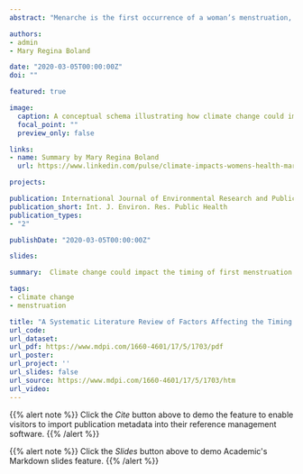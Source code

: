 ```yaml
---
abstract: "Menarche is the first occurrence of a woman’s menstruation, an event that symbolizes reproductive capacity and the transition from childhood into womanhood. The global average age for menarche is 12 years and this has been declining in recent years. Many factors that affect the timing menarche in girls could be affected by climate change. A systematic literature review was performed regarding the timing of menarche and four publication databases were interrogated: EMBASE, SCOPUS, PubMed, and Cochrane Reviews. Themes were identified from 112 articles and related to environmental causes of perturbations in menarche (either early or late), disease causes and consequences of perturbations, and social causes and consequences. Research from climatology was incorporated to describe how climate change events, including increased hurricanes, avalanches/mudslides/landslides, and extreme weather events could alter the age of menarche by disrupting food availability or via increased toxin/pollutant release. Overall, our review revealed that these perturbations in the timing of menarche are likely to increase the disease burden for women in four key areas: mental health, fertility-related conditions, cardiovascular disease, and bone health. In summary, the climate does have the potential to impact women’s health through perturbation in the timing of menarche and this, in turn, will affect women’s risk of disease in future."

authors:
- admin
- Mary Regina Boland

date: "2020-03-05T00:00:00Z"
doi: ""

featured: true

image:
  caption: A conceptual schema illustrating how climate change could impact timing of menarche and increase disease burden.
  focal_point: ""
  preview_only: false

links:
- name: Summary by Mary Regina Boland
  url: https://www.linkedin.com/pulse/climate-impacts-womens-health-mary-regina-boland/?trackingId=zbL7SUeKQRqQyDUg0KNVEA%3D%3D

projects:

publication: International Journal of Environmental Research and Public Health
publication_short: Int. J. Environ. Res. Public Health
publication_types:
- "2"

publishDate: "2020-03-05T00:00:00Z"

slides:

summary:  Climate change could impact the timing of first menstruation and increase the disease burden related to mental, cardiovascular, and bone health, in addition to fertility-related conditions.

tags:
- climate change
- menstruation

title: "A Systematic Literature Review of Factors Affecting the Timing of Menarche: The Potential for Climate Change to Impact Women’s Health"
url_code:
url_dataset:
url_pdf: https://www.mdpi.com/1660-4601/17/5/1703/pdf
url_poster:
url_project: ''
url_slides: false
url_source: https://www.mdpi.com/1660-4601/17/5/1703/htm
url_video:
---
```


{{% alert note %}}
Click the *Cite* button above to demo the feature to enable visitors to import publication metadata into their reference management software.
{{% /alert %}}

{{% alert note %}}
Click the *Slides* button above to demo Academic's Markdown slides feature.
{{% /alert %}}
